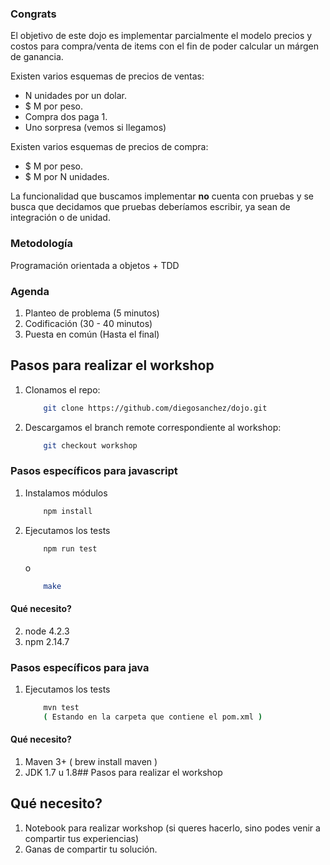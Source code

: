 ### Congrats

El objetivo de este dojo es implementar parcialmente el modelo precios y costos para compra/venta de items con el fin de poder calcular un márgen de ganancia.

Existen varios esquemas de precios de ventas:
- N unidades por un dolar.
- $ M por peso.
- Compra dos paga 1.
- Uno sorpresa (vemos si llegamos)

Existen varios esquemas de precios de compra:
- $ M por peso.
- $ M por N unidades.


La funcionalidad que buscamos implementar **no** cuenta con pruebas y se busca que decidamos que pruebas deberíamos escribir, ya sean de integración o de unidad.

### Metodología

Programación orientada a objetos + TDD

### Agenda

1. Planteo de problema (5 minutos)
2. Codificación (30 - 40 minutos)
3. Puesta en común (Hasta el final)

## Pasos para realizar el workshop 

1. Clonamos el repo:

    ```bash
        git clone https://github.com/diegosanchez/dojo.git
    ```

2. Descargamos el branch remote correspondiente al workshop:

    ```bash
        git checkout workshop
    ```

### Pasos específicos para javascript

1. Instalamos módulos

    ```bash
        npm install
    ```

2. Ejecutamos los tests

    ```bash
        npm run test
    ```
    
    o
    
    ```bash
        make
    ```

#### Qué necesito?

2. node 4.2.3
3. npm  2.14.7


### Pasos específicos para java

1. Ejecutamos los tests

    ```bash
        mvn test
        ( Estando en la carpeta que contiene el pom.xml )
    ```



#### Qué necesito?

1. Maven 3+ ( brew install maven )
2. JDK 1.7 u 1.8## Pasos para realizar el workshop


## Qué necesito?

1. Notebook para realizar workshop (si queres hacerlo, sino podes venir a compartir tus experiencias)
2. Ganas de compartir tu solución.
